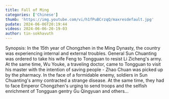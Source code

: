 ```yaml
---
title: Fall of Ming
categories: ['Chinese']
thumb: 'https://img.youtube.com/vi/h1fPuBCrzqQ/maxresdefault.jpg'
pudate: 2024-06-06T20:19:44
videos: 2024-06-06-20-19-03
author: tin-sokhavuth
---
```

Synopsis: In the 15th year of Chongzhen in the Ming Dynasty, the country was experiencing internal and external troubles. General Sun Chuanting was ordered to take his wife Feng to Tongguan to resist Li Zicheng's army. At the same time, Wu Youke, a traveling doctor, came to Tongguan to visit his master with the intention of saving people - Zhao Chuan was picked up by the pharmacy. In the face of a formidable enemy, soldiers in Sun Chuanting's army contracted a strange disease. At the same time, they had to face Emperor Chongzhen's urging to send troops and the selfish enrichment of Tongguan gentry Gu Qingyuan and others...